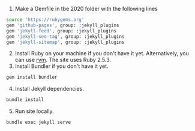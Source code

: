 1. Make a Gemfile in tbe 2020 folder with the following lines
```bash
source 'https://rubygems.org'
gem 'github-pages', group: :jekyll_plugins
gem 'jekyll-feed', group: :jekyll_plugins
gem 'jekyll-seo-tag', group: :jekyll_plugins
gem 'jekyll-sitemap', group: :jekyll_plugins
```

2. Install Ruby on your machine if you don't have it yet. Alternatively, you can use [rvm](https://rvm.io). The site uses Ruby 2.5.3.
3. Install Bundler if you don't have it yet.
```bash
gem install bundler
```

4. Install Jekyll dependencies.
```bash
bundle install
```

5. Run site locally.
```bash
bundle exec jekyll serve
```
